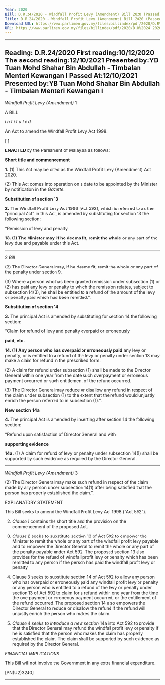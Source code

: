 ```yaml
---
Year: 2020
Bill: D.R.24/2020 - Windfall Profit Levy (Amendment) Bill 2020 (Passed)
Title: D.R.24/2020 - Windfall Profit Levy (Amendment) Bill 2020 (Passed)
Download URL: https://www.parlimen.gov.my/files/billindex/pdf/2020/D.R%2024_2020%20-%20eng.pdf
URL: https://www.parlimen.gov.my/files/billindex/pdf/2020/D.R%2024_2020%20-%20eng.pdf
---
```

---
Reading:
D.R.24/2020
First reading:10/12/2020
The second reading:12/10/2021
Presented by:YB Tuan Mohd Shahar Bin Abdullah - Timbalan Menteri Kewangan I
Passed At:12/10/2021
Presented by:YB Tuan Mohd Shahar Bin Abdullah - Timbalan Menteri Kewangan I
---

_Windfall Profit Levy (Amendment)_ 1

A BILL

_i n t i t u l e d_

An Act to amend the Windfall Profit Levy Act 1998.

[ ]

**ENACTED** by the Parliament of Malaysia as follows:

**Short title and commencement**

**1.** (1) This Act may be cited as the Windfall Profit Levy
(Amendment) Act 2020.

(2) This Act comes into operation on a date to be appointed
by the Minister by notification in the _Gazette._

**Substitution of section 13**

**2.** The Windfall Profit Levy Act 1998 [Act 592], which is referred
to as the “principal Act” in this Act, is amended by substituting
for section 13 the following section:

“Remission of levy and penalty

**13. (1) The Minister may, if he deems fit, remit the whole**
or any part of the levy due and payable under this Act.


-----

2 _Bill_

(2) The Director General may, if he deems fit,
remit the whole or any part of the penalty under section 9.

(3) Where a person who has been granted remission under
subsection (1) or (2) has paid any levy or penalty to which
the remission relates, subject to subsection 14(3), he shall be
entitled to a refund of the amount of the levy or penalty paid
which had been remitted.”.

**Substitution of section 14**

**3.** The principal Act is amended by substituting for section 14
the following section:

“Claim for refund of levy and penalty overpaid or erroneously

**paid, etc.**

**14. (1) Any person who has overpaid or erroneously paid**
any levy or penalty, or is entitled to a refund of the levy or
penalty under section 13 may make a claim for refund in the
prescribed form.

(2) A claim for refund under subsection (1) shall be made
to the Director General within one year from the date such
overpayment or erroneous payment occurred or such entitlement
of the refund occurred.

(3) The Director General may reduce or disallow any refund
in respect of the claim under subsection (1) to the extent that
the refund would unjustly enrich the person referred to in
subsection (1).”.

**New section** **14a**

**4.** The principal Act is amended by inserting after section 14
the following section:

“Refund upon satisfaction of Director General and with

**supporting evidence**

**14a.** (1) A claim for refund of levy or penalty under
subsection 14(1) shall be supported by such evidence
as required by the Director General.


-----

_Windfall Profit Levy (Amendment)_ 3

(2) The Director General may make such refund in respect
of the claim made by any person under subsection 14(1)
after being satisfied that the person has properly established
the claim.”.

EXPLANATORY STATEMENT

This Bill seeks to amend the Windfall Profit Levy Act 1998 (“Act 592”).

2. _Clause 1_ contains the short title and the provision on the commencement
of the proposed Act.

3. _Clause 2_ seeks to substitute section 13 of Act 592 to empower
the Minister to remit the whole or any part of the windfall profit levy payable and
to empower the Director General to remit the whole or any part of the penalty
payable under Act 592. The proposed section 13 also provides for the refund
of windfall profit levy or penalty which has been remitted to any person if
the person has paid the windfall profit levy or penalty.

4. Clause 3 seeks to substitute section 14 of Act 592 to allow any person
who has overpaid or erroneously paid any windfall profit levy or penalty or
any person who is entitled to a refund of the levy or penalty under section 13
of Act 592 to claim for a refund within one year from the time the overpayment
or erroneous payment occurred, or the entitlement of the refund occurred.
The proposed section 14 also empowers the Director General to reduce or
disallow the refund if the refund will unjustly enrich the person who makes
the claim.

5. _Clause 4 seeks to introduce a new section_ 14a into Act 592 to provide
that the Director General may refund the windfall profit levy or penalty if
he is satisfied that the person who makes the claim has properly established
the claim. The claim shall be supported by such evidence as required by
the Director General.

_FINANCIAL IMPLICATIONS_

This Bill will not involve the Government in any extra financial expenditure.

[PN(U2)3240]


-----

